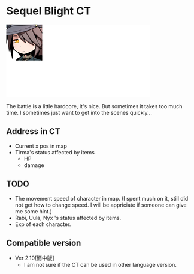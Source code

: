 # Sequel Blight CT
![Tirma](pic/Tirma.png)

The battle is a little hardcore, it's nice. But sometimes it takes too much time. I sometimes just want to get into the scenes quickly...

## Address in CT
- Current x pos in map
- Tirma's status affected by items 
    - HP
    - damage
## TODO
- The movement speed of character in map. (I spent much on it, still did not get how to change speed. I will be appriciate if someone can give me some hint.)
- Rabi, Uula, Nyx 's status affected by items.
- Exp of each character.

## Compatible version
- Ver 2.10[簡中版]
    - I am not sure if the CT can be used in other language version.
